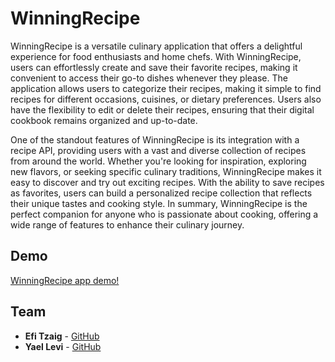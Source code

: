 # WinningRecipe

WinningRecipe is a versatile culinary application that offers a delightful experience for food enthusiasts and home chefs. 
With WinningRecipe, users can effortlessly create and save their favorite recipes, making it convenient to access their go-to dishes whenever they please. 
The application allows users to categorize their recipes, making it simple to find recipes for different occasions, cuisines, or dietary preferences. 
Users also have the flexibility to edit or delete their recipes, ensuring that their digital cookbook remains organized and up-to-date.

One of the standout features of WinningRecipe is its integration with a recipe API, providing users with a vast and diverse collection of recipes from around the world. 
Whether you're looking for inspiration, exploring new flavors, or seeking specific culinary traditions, WinningRecipe makes it easy to discover and try out exciting recipes. 
With the ability to save recipes as favorites, users can build a personalized recipe collection that reflects their unique tastes and cooking style. 
In summary, WinningRecipe is the perfect companion for anyone who is passionate about cooking, offering a wide range of features to enhance their culinary journey.

## Demo
[WinningRecipe app demo!](https://clipchamp.com/watch/7NRZZL0rDwx)

## Team

- **Efi Tzaig** - [GitHub](https://github.com/efi1397)
- **Yael Levi** - [GitHub](https://github.com/yaellevi8)
